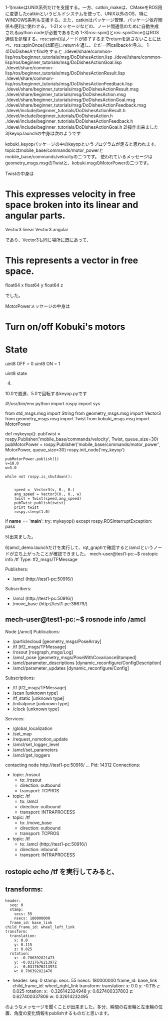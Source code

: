 1-1)makeはUNIX系列だけを支援する。一方、catkin_makeは、CMakeをROS用に変更したcatkinというビルドシステムを使って、UNIX以外のOS、特にWINDOWS系列も支援する。また、catkinはパッケージ管理、パッケージ依存関係も便利に使わせる。
1-2)メッセージなどの、ノード間通信のために自動生成されるpython codeが必要であるため
1-3)ros::spin()とros::spinOnce()はROS通信を処理する。ros::spin()はノードが終了するまでreturnを返さないことに比べ、ros::spinOnce()は即座にreturnを返し、ただ一回callbackを呼ぶ。
1-4)DoDishesAでfindをすると
./devel/share/common-lisp/ros/beginner_tutorials/msg/DoDishesAction.lisp
./devel/share/common-lisp/ros/beginner_tutorials/msg/DoDishesActionGoal.lisp
./devel/share/common-lisp/ros/beginner_tutorials/msg/DoDishesActionResult.lisp
./devel/share/common-lisp/ros/beginner_tutorials/msg/DoDishesActionFeedback.lisp
./devel/share/beginner_tutorials/msg/DoDishesActionResult.msg
./devel/share/beginner_tutorials/msg/DoDishesAction.msg
./devel/share/beginner_tutorials/msg/DoDishesActionGoal.msg
./devel/share/beginner_tutorials/msg/DoDishesActionFeedback.msg
./devel/include/beginner_tutorials/DoDishesActionResult.h
./devel/include/beginner_tutorials/DoDishesAction.h
./devel/include/beginner_tutorials/DoDishesActionFeedback.h
./devel/include/beginner_tutorials/DoDishesActionGoal.h
2)操作出来ました
3)keyop.launchの中身は次のようです
<!--
  Raw keyop configuration for working with the default kobuki launcher (minimal.launch). 
 -->
<launch>
  <node pkg="kobuki_keyop" type="keyop" name="keyop" output="screen">
    <remap from="keyop/motor_power" to="mobile_base/commands/motor_power"/>
    <remap from="keyop/cmd_vel" to="mobile_base/commands/velocity"/>
    <param name="linear_vel_step"  value="0.05" type="double"/>
    <param name="linear_vel_max"   value="1.5"  type="double"/>
    <param name="angular_vel_step" value="0.33" type="double"/>
    <param name="angular_vel_max"  value="6.6"  type="double"/>
    <param name="wait_for_connection_" value="true" type="bool"/>
  </node>
</launch>
kobuki_keyopパッケージの中のkeyopというプログラムが走ると思われます。
topicはmobile_base/commands/motor_powerとmobile_base/commands/velocityの二つです。
使われているメッセージはgeometry_msgs.msgのTwistと、kobuki.msgのMotorPowerの二つです。

Twistの中身は
# This expresses velocity in free space broken into its linear and angular parts.
Vector3  linear
Vector3  angular

であり、Vector3も同じ場所に既にあって、

# This represents a vector in free space. 

float64 x
float64 y
float64 z

でした。

MotorPowerメッセージの中身は
# Turn on/off Kobuki's motors
# State
uint8 OFF = 0
uint8 ON  = 1

uint8 state



4)
10.0で直進、5.0で回転するkeyop.pyです

#!/usr/bin/env python
import rospy
import sys

from std_msgs.msg import String
from geometry_msgs.msg import Vector3
from geometry_msgs.msg import Twist
from kobuki_msgs.msg import MotorPower


def mykeyop():
    pubTwist = rospy.Publisher('mobile_base/commands/velocity', Twist, queue_size=30)
    pubMotorPower = rospy.Publisher('mobile_base/commands/motor_power', MotorPower, queue_size=30)
    rospy.init_node('my_keyop')
    
    pubMotorPower.publish(1)
    v=10.0
    w=5.0
    
    while not rospy.is_shutdown():


        speed =  Vector3(v, 0., 0.)
        ang_speed = Vector3(0., 0., w)
        twist = Twist(speed,ang_speed)
        pubTwist.publish(twist)
        print twist
        rospy.sleep(1.0)

if __name__ == '__main__':
    try:
        mykeyop()
    except rospy.ROSInterruptException:
        pass


5)出来ました。

6)amcl_demo.launchだけを実行して、rqt_graphで確認すると/amclというノードが立ち上がったことが確認できました。
mech-user@test1-pc:~$ rostopic info /tf
Type: tf2_msgs/TFMessage

Publishers: 
 * /amcl (http://test1-pc:50916/)

Subscribers: 
 * /amcl (http://test1-pc:50916/)
 * /move_base (http://test1-pc:38679/)


mech-user@test1-pc:~$ rosnode info /amcl
--------------------------------------------------------------------------------
Node [/amcl]
Publications: 
 * /particlecloud [geometry_msgs/PoseArray]
 * /tf [tf2_msgs/TFMessage]
 * /rosout [rosgraph_msgs/Log]
 * /amcl_pose [geometry_msgs/PoseWithCovarianceStamped]
 * /amcl/parameter_descriptions [dynamic_reconfigure/ConfigDescription]
 * /amcl/parameter_updates [dynamic_reconfigure/Config]

Subscriptions: 
 * /tf [tf2_msgs/TFMessage]
 * /scan [unknown type]
 * /tf_static [unknown type]
 * /initialpose [unknown type]
 * /clock [unknown type]

Services: 
 * /global_localization
 * /set_map
 * /request_nomotion_update
 * /amcl/set_logger_level
 * /amcl/set_parameters
 * /amcl/get_loggers


contacting node http://test1-pc:50916/ ...
Pid: 14312
Connections:
 * topic: /rosout
    * to: /rosout
    * direction: outbound
    * transport: TCPROS
 * topic: /tf
    * to: /amcl
    * direction: outbound
    * transport: INTRAPROCESS
 * topic: /tf
    * to: /move_base
    * direction: outbound
    * transport: TCPROS
 * topic: /tf
    * to: /amcl (http://test1-pc:50916/)
    * direction: inbound
    * transport: INTRAPROCESS

rostopic echo /tf
を実行してみると、
---
transforms: 
  - 
    header: 
      seq: 0
      stamp: 
        secs: 55
        nsecs: 180000000
      frame_id: base_link
    child_frame_id: wheel_left_link
    transform: 
      translation: 
        x: 0.0
        y: 0.115
        z: 0.025
      rotation: 
        x: -0.706392821473
        y: -0.0317676213972
        z: -0.0317676213974
        w: 0.706392821476
  - 
    header: 
      seq: 0
      stamp: 
        secs: 55
        nsecs: 180000000
      frame_id: base_link
    child_frame_id: wheel_right_link
    transform: 
      translation: 
        x: 0.0
        y: -0.115
        z: 0.025
      rotation: 
        x: -0.326142324948
        y: 0.627400337803
        z: 0.627400337806
        w: 0.32614232495

のようなメッセージを聞くことが出来ました。多分、瞬間の右車輪と左車輪の位置、角度の変化情報をpublishするものだと思います。
